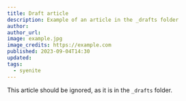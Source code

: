 ```yaml
---
title: Draft article
description: Example of an article in the _drafts folder
author:
author_url:
image: example.jpg
image_credits: https://example.com
published: 2023-09-04T14:30
updated:
tags:
  - syenite
---
```


This article should be ignored, as it is in the `_drafts` folder.